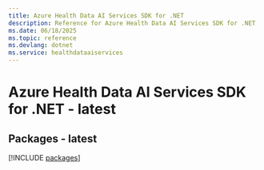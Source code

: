 ```yaml
---
title: Azure Health Data AI Services SDK for .NET
description: Reference for Azure Health Data AI Services SDK for .NET
ms.date: 06/18/2025
ms.topic: reference
ms.devlang: dotnet
ms.service: healthdataaiservices
---
```

# Azure Health Data AI Services SDK for .NET - latest
## Packages - latest
[!INCLUDE [packages](health-data-ai-services-index.md)]